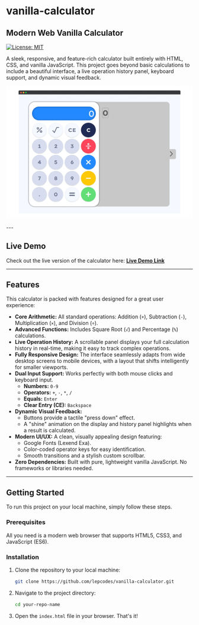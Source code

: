 # vanilla-calculator

## Modern Web Vanilla Calculator

[![License: MIT](https://img.shields.io/badge/License-MIT-yellow.svg)](https://opensource.org/licenses/MIT)

A sleek, responsive, and feature-rich calculator built entirely with HTML, CSS, and vanilla JavaScript. This project goes beyond basic calculations to include a beautiful interface, a live operation history panel, keyboard support, and dynamic visual feedback.

<p align="center">
    <img src="./resources/img/calc.webp" alt="Calculator Screenshot" width="600px">
</p>
---

## Live Demo

Check out the live version of the calculator here: **[Live Demo Link](https://lepcodes.github.io/vanilla-calculator/)**

---

## Features

This calculator is packed with features designed for a great user experience:

* **Core Arithmetic:** All standard operations: Addition (`+`), Subtraction (`-`), Multiplication (`×`), and Division (`÷`).
* **Advanced Functions:** Includes Square Root (`√`) and Percentage (`%`) calculations.
* **Live Operation History:** A scrollable panel displays your full calculation history in real-time, making it easy to track complex operations.
* **Fully Responsive Design:** The interface seamlessly adapts from wide desktop screens to mobile devices, with a layout that shifts intelligently for smaller viewports.
* **Dual Input Support:** Works perfectly with both mouse clicks and keyboard input.
    * **Numbers:** `0-9`
    * **Operators:** `+`, `-`, `*`, `/`
    * **Equals:** `Enter`
    * **Clear Entry (CE):** `Backspace`
* **Dynamic Visual Feedback:**
    * Buttons provide a tactile "press down" effect.
    * A "shine" animation on the display and history panel highlights when a result is calculated.
* **Modern UI/UX:** A clean, visually appealing design featuring:
    * Google Fonts (Lexend Exa).
    * Color-coded operator keys for easy identification.
    * Smooth transitions and a stylish custom scrollbar.
* **Zero Dependencies:** Built with pure, lightweight vanilla JavaScript. No frameworks or libraries needed.

---

## Getting Started

To run this project on your local machine, simply follow these steps.

### Prerequisites

All you need is a modern web browser that supports HTML5, CSS3, and JavaScript (ES6).

### Installation

1.  Clone the repository to your local machine:
    ```sh
    git clone https://github.com/lepcodes/vanilla-calculator.git
    ```
2.  Navigate to the project directory:
    ```sh
    cd your-repo-name
    ```
3.  Open the `index.html` file in your browser. That's it!
